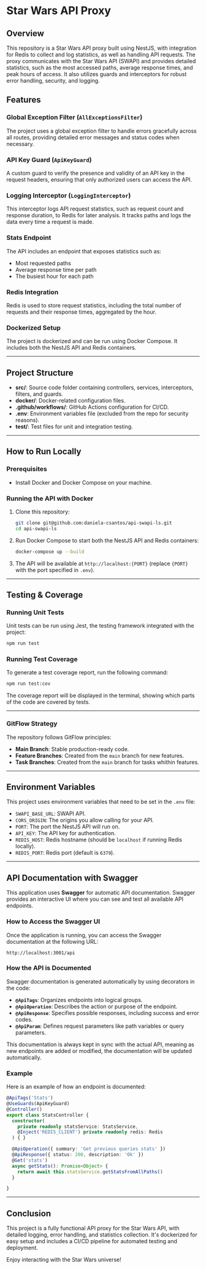
# Star Wars API Proxy

## Overview

This repository is a Star Wars API proxy built using NestJS, with integration for Redis to collect and log statistics, as well as handling API requests. The proxy communicates with the Star Wars API (SWAPI) and provides detailed statistics, such as the most accessed paths, average response times, and peak hours of access. It also utilizes guards and interceptors for robust error handling, security, and logging.

## Features

### Global Exception Filter (`AllExceptionsFilter`)

The project uses a global exception filter to handle errors gracefully across all routes, providing detailed error messages and status codes when necessary.

### API Key Guard (`ApiKeyGuard`)

A custom guard to verify the presence and validity of an API key in the request headers, ensuring that only authorized users can access the API.

### Logging Interceptor (`LoggingInterceptor`)

This interceptor logs API request statistics, such as request count and response duration, to Redis for later analysis. It tracks paths and logs the data every time a request is made.

### Stats Endpoint

The API includes an endpoint that exposes statistics such as:
- Most requested paths
- Average response time per path
- The busiest hour for each path

### Redis Integration

Redis is used to store request statistics, including the total number of requests and their response times, aggregated by the hour.

### Dockerized Setup

The project is dockerized and can be run using Docker Compose. It includes both the NestJS API and Redis containers.

---

## Project Structure

- **src/**: Source code folder containing controllers, services, interceptors, filters, and guards.
- **docker/**: Docker-related configuration files.
- **.github/workflows/**: GitHub Actions configuration for CI/CD.
- **.env**: Environment variables file (excluded from the repo for security reasons).
- **test/**: Test files for unit and integration testing.

---

## How to Run Locally

### Prerequisites

- Install Docker and Docker Compose on your machine.

### Running the API with Docker

1. Clone this repository:
   ```bash
   git clone git@github.com:daniela-csantos/api-swapi-ls.git
   cd api-swapi-ls
   ```

2. Run Docker Compose to start both the NestJS API and Redis containers:
   ```bash
   docker-compose up --build
   ```

3. The API will be available at `http://localhost:{PORT}` (replace `{PORT}` with the port specified in `.env`).

---

## Testing & Coverage

### Running Unit Tests

Unit tests can be run using Jest, the testing framework integrated with the project:

```bash
npm run test
```

### Running Test Coverage

To generate a test coverage report, run the following command:

```bash
npm run test:cov
```

The coverage report will be displayed in the terminal, showing which parts of the code are covered by tests.

---


### GitFlow Strategy

The repository follows GitFlow principles:
- **Main Branch**: Stable production-ready code.
- **Feature Branches**: Created from the `main` branch for new features.
- **Task Branches**: Created from the `main` branch for tasks whithin features.

---

## Environment Variables

This project uses environment variables that need to be set in the `.env` file:
- `SWAPI_BASE_URL`: SWAPI API.
- `CORS_ORIGIN`: The origins you allow calling for your API.
- `PORT`: The port the NestJS API will run on.
- `API_KEY`: The API key for authentication.
- `REDIS_HOST`: Redis hostname (should be `localhost` if running Redis locally).
- `REDIS_PORT`: Redis port (default is `6379`).

---

## API Documentation with Swagger

This application uses **Swagger** for automatic API documentation. Swagger provides an interactive UI where you can see and test all available API endpoints.

### How to Access the Swagger UI

Once the application is running, you can access the Swagger documentation at the following URL:

`http://localhost:3001/api`



### How the API is Documented

Swagger documentation is generated automatically by using decorators in the code:

- **`@ApiTags`**: Organizes endpoints into logical groups.
- **`@ApiOperation`**: Describes the action or purpose of the endpoint.
- **`@ApiResponse`**: Specifies possible responses, including success and error codes.
- **`@ApiParam`**: Defines request parameters like path variables or query parameters.

This documentation is always kept in sync with the actual API, meaning as new endpoints are added or modified, the documentation will be updated automatically.

### Example

Here is an example of how an endpoint is documented:

```typescript
@ApiTags('Stats')
@UseGuards(ApiKeyGuard)
@Controller()
export class StatsController {
  constructor(
    private readonly statsService: StatsService,
    @Inject('REDIS_CLIENT') private readonly redis: Redis
  ) { }

  @ApiOperation({ summary: 'Get previous queries stats' })
  @ApiResponse({ status: 200, description: 'Ok' })
  @Get('stats')
  async getStats(): Promise<Object> {
    return await this.statsService.getStatsFromAllPaths()
  }

}
```

---


## Conclusion

This project is a fully functional API proxy for the Star Wars API, with detailed logging, error handling, and statistics collection. It's dockerized for easy setup and includes a CI/CD pipeline for automated testing and deployment.

Enjoy interacting with the Star Wars universe!


